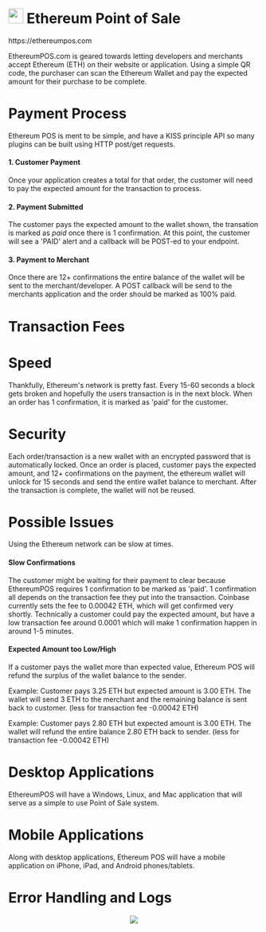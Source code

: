 <h1><img width="30" src="http://i.imgur.com/Nq2lvZj.jpg"> Ethereum Point of Sale</h1>
https://ethereumpos.com

EthereumPOS.com is geared towards letting developers and merchants accept Ethereum (ETH) on their website or application. 
Using a simple QR code, the purchaser can scan the Ethereum Wallet and pay the expected amount for their purchase to be complete.

# Payment Process
Ethereum POS is ment to be simple, and have a KISS principle API so many plugins can be built using HTTP post/get requests.

#### 1. Customer Payment
Once your application creates a total for that order, the customer will need to pay the expected amount for the transaction to process. 

#### 2. Payment Submitted
The customer pays the expected amount to the wallet shown, the transation is marked as *paid* once there is 1 confirmation. At this point, the customer will see a 'PAID' alert and a callback will be POST-ed to your endpoint. 

#### 3. Payment to Merchant
Once there are 12+ confirmations the entire balance of the wallet will be sent to the merchant/developer. A POST callback will be send to the merchants application and the order should be marked as 100% paid. 

# Transaction Fees

# Speed
Thankfully, Ethereum's network is pretty fast. Every 15-60 seconds a block gets broken and hopefully the users transaction is in the next block. When an order has 1 confirmation, it is marked as 'paid' for the customer. 

# Security
Each order/transaction is a new wallet with an encrypted password that is automatically locked. Once an order is placed, customer pays the expected amount, and 12+ confirmations on the payment, the ethereum wallet will unlock for 15 seconds and send the entire wallet balance to merchant. After the transaction is complete, the wallet will not be reused. 

# Possible Issues
Using the Ethereum network can be slow at times.

#### Slow Confirmations
The customer might be waiting for their payment to clear because EthereumPOS requires 1 confirmation to be marked as 'paid'. 1 confirmation all depends on the transaction fee they put into the transaction. Coinbase currently sets the fee to 0.00042 ETH, which will get confirmed very shortly. Technically a customer could pay the expected amount, but have a low transaction fee around 0.0001 which will make 1 confirmation happen in around 1-5 minutes.

#### Expected Amount too Low/High
If a customer pays the wallet more than expected value, Ethereum POS will refund the surplus of the wallet balance to the sender.  

Example: Customer pays 3.25 ETH but expected amount is 3.00 ETH. The wallet will send 3 ETH to the merchant and the remaining balance is sent back to customer. (less for transaction fee -0.00042 ETH)

Example: Customer pays 2.80 ETH but expected amount is 3.00 ETH. The wallet will refund the entire balance 2.80 ETH back to sender. (less for transaction fee -0.00042 ETH)

# Desktop Applications
EthereumPOS will have a Windows, Linux, and Mac application that will serve as a simple to use Point of Sale system.

# Mobile Applications
Along with desktop applications, Ethereum POS will have a mobile application on iPhone, iPad, and Android phones/tablets.

# Error Handling and Logs


<center>
<img src="http://i.imgur.com/Nq2lvZj.jpg"> 
</center>
